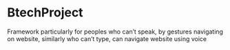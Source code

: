 # BtechProject
Framework particularly for peoples who can’t speak, by gestures navigating on website, similarly who can’t type, can navigate website using voice    
